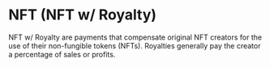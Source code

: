 # NFT (NFT w/ Royalty)

NFT w/ Royalty are payments that compensate original NFT creators for the use of their non-fungible tokens (NFTs). Royalties generally pay the creator a percentage of sales or profits. 